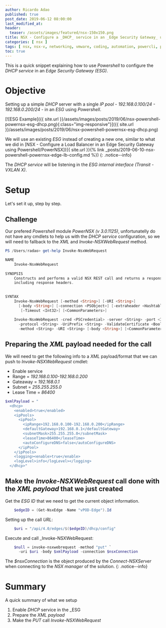 ```yaml
---
author: Ricardo Adao
published: true
post_date: 2019-06-12 08:00:00
last_modified_at:
header:
  teaser: /assets/images/featured/nsx-150x150.png
title: NSX - Configure a _DHCP_ service in an _Edge Security Gateway_ using _Powershell_
categories: [ nsx ]
tags: [ nsx, nsx-v, networking, vmware, coding, automation, powercli, powershell, sddc ]
toc: true
---
```

This is a quick snippet explaining how to use _Powershell_ to configure the _DHCP service_ in an _Edge Security Gateway (ESG)_.

# Objective

Setting up a simple _DHCP_ server with a single _IP pool_ - _192.168.0.100/24 - 192.168.0.200/24_ - in an _ESG_ using _Powershell_.

[![ESG Example]({{ site.url }}/assets/images/posts/2019/06/nsx-powershell-powernsx-esg-dhcp.png){:class="img-responsive"}]({{ site.url }}/assets/images/posts/2019/06/nsx-powershell-powernsx-esg-dhcp.png)

We will use an existing _ESG_ instead of creating a new one, similar to what we did in [NSX - Configure a Load Balancer in an Edge Security Gateway using Powershell/PowerNSX]({{ site.url }}{% link _posts/2019-06-10-nsx-powershell-powernsx-edge-lb-config.md %})
{: .notice--info}

The _DHCP service_ will be listening in the _ESG internal interface (Transit - VXLAN X)_.

# Setup

Let's set it up, step by step.

## Challenge

Our prefered _Powershell_ module _PowerNSX (v 3.0.1125)_, unfortunatelly do not have any cmdlets to help us with the _DHCP service_ configuration, so we will need to fallback to the _XML_ and _Invoke-NSXWebRequest_ method.

```powershell
PS /Users/radao> get-help Invoke-NsxWebRequest

NAME
    Invoke-NsxWebRequest
    
SYNOPSIS
    Constructs and performs a valid NSX REST call and returns a response object
    including response headers.
    
    
SYNTAX
    Invoke-NsxWebRequest [-method <String>] [-URI <String>] 
      [-body <String>] [-connection <PSObject>] [-extraheader <Hashtable>]
       [-Timeout <Int32>] [<CommonParameters>]
    
    Invoke-NsxWebRequest -cred <PSCredential> -server <String> -port <Int32>
      -protocol <String> -UriPrefix <String> -ValidateCertificate <Boolean>
      -method <String> -URI <String> [-body <String>] [<CommonParameters>]
```

## Preparing the _XML_ payload needed for the call

We will need to get the following info to a _XML_ payload/format that we can push to _Invoke-NSXWebRequest_ cmdlet:
  - Enable service
  - Range      = _192.168.0.100-192.168.0.200_
  - Gateaway   = _192.168.0.1_
  - Subnet     = _255.255.255.0_
  - Lease Time = _86400_

```powershell
$xmlPayload = "
  <dhcp>
    <enabled>true</enabled>
    <ipPools>
      <ipPool>
        <ipRange>192.168.0.100-192.168.0.200</ipRange>
        <defaultGateway>192.168.0.1</defaultGateway>
        <subnetMask>255.255.255.0</subnetMask>
        <leaseTime>86400</leaseTime>
        <autoConfigureDNS>false</autoConfigureDNS>
      </ipPool>
    </ipPools>
    <logging><enable>true</enable>
    <logLevel>info</logLevel></logging>
  </dhcp>"
```

## Make the _Invoke-NSXWebRequest_ call done with the _XML payload_ that we just created

Get the _ESG ID_ that we need to get the current object information.

```powershell
    $edgeID = (Get-NsxEdge -Name "vPOD-Edge").Id
```

Setting up the call _URL_:

```powershell
    $uri = "/api/4.0/edges/$($edgeID)/dhcp/config"
```

Execute and call _Invoke-NSXWebRequest:
```powershell
    $null = invoke-nsxwebrequest -method "put" `
      -uri $uri -body $xmlPayload -connection $nsxConnection
```

The _$nsxConnection_ is the object produced by the _Connect-NSXServer_ when connecting to the _NSX manager_ of the solution.
{: .notice--info}

# Summary

A quick summary of what we setup

1. Enable _DHCP_ service in the _ESG
2. Prepare the _XML payload_
3. Make the _PUT_ call _Invoke-NSXWebRequest_